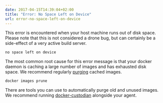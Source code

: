 ```yaml
---
date: 2017-04-15T14:39:04+02:00
title: "Error: No Space Left on Device"
url: error-no-space-left-on-device
---
```


This error is encountered when your host machine runs out of disk space. Please note that this is not considered a drone bug, but can certainly be a side-effect of a very active build server.

```nohighlight
no space left on device
```

The most common root cause for this error message is that your docker daemon is caching a large number of images and has exhausted disk space. We recommend regularly [purging](https://docs.docker.com/engine/reference/commandline/image_prune/) cached images.

```
docker images prune
```

There are tools you can use to automatically purge old and unused images. We recommend running [docker-custodian](https://github.com/Yelp/docker-custodian) alongside your agent.
